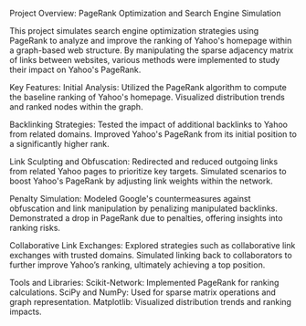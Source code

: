 Project Overview: PageRank Optimization and Search Engine Simulation


This project simulates search engine optimization strategies using PageRank to analyze and improve the ranking of Yahoo's homepage within a graph-based web structure. By manipulating the sparse adjacency matrix of links between websites, various methods were implemented to study their impact on Yahoo's PageRank.


Key Features:
Initial Analysis:
Utilized the PageRank algorithm to compute the baseline ranking of Yahoo's homepage.
Visualized distribution trends and ranked nodes within the graph.


Backlinking Strategies:
Tested the impact of additional backlinks to Yahoo from related domains.
Improved Yahoo's PageRank from its initial position to a significantly higher rank.


Link Sculpting and Obfuscation:
Redirected and reduced outgoing links from related Yahoo pages to prioritize key targets.
Simulated scenarios to boost Yahoo's PageRank by adjusting link weights within the network.


Penalty Simulation:
Modeled Google's countermeasures against obfuscation and link manipulation by penalizing manipulated backlinks.
Demonstrated a drop in PageRank due to penalties, offering insights into ranking risks.


Collaborative Link Exchanges:
Explored strategies such as collaborative link exchanges with trusted domains.
Simulated linking back to collaborators to further improve Yahoo’s ranking, ultimately achieving a top position.


Tools and Libraries:
Scikit-Network: Implemented PageRank for ranking calculations.
SciPy and NumPy: Used for sparse matrix operations and graph representation.
Matplotlib: Visualized distribution trends and ranking impacts.
